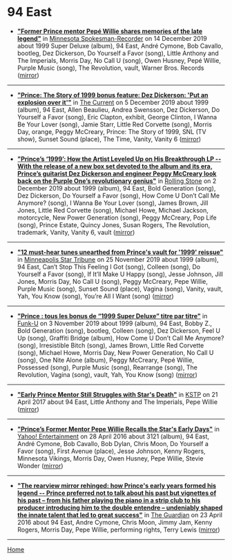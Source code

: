 # 94 East

 - [**"Former Prince mentor Pepé Willie shares memories of the late legend"**](https://spokesman-recorder.com/2019/12/14/former-prince-mentor-pepe-willie-shares-storied-history-of-do-yourself-a-favor-if-you-see-me/) in [Minnesota Spokesman-Recorder](https://spokesman-recorder.com/) on 14 December 2019 about 1999 Super Deluxe (album), 94 East, André Cymone, Bob Cavallo, bootleg, Dez Dickerson, Do Yourself a Favor (song), Little Anthony and The Imperials, Morris Day, No Call U (song), Owen Husney, Pepé Willie, Purple Music (song), The Revolution, vault, Warner Bros. Records ([mirror](https://web.archive.org/web/*/https://spokesman-recorder.com/2019/12/14/former-prince-mentor-pepe-willie-shares-storied-history-of-do-yourself-a-favor-if-you-see-me/))

----

 - [**"Prince: The Story of 1999 bonus feature: Dez Dickerson: 'Put an explosion over it'"**](https://www.thecurrent.org/feature/2019/12/05/prince-the-story-of-1999-bonus-dez-dickerson-prince-guitarist-interview) in [The Current](https://www.thecurrent.org/) on 5 December 2019 about 1999 (album), 94 East, Allen Beaulieu, Andrea Swensson, Dez Dickerson, Do Yourself a Favor (song), Eric Clapton, exhibit, George Clinton, I Wanna Be Your Lover (song), Jamie Starr, Little Red Corvette (song), Morris Day, orange, Peggy McCreary, Prince: The Story of 1999, SNL (TV show), Sunset Sound (place), The Time, Vanity, Vanity 6 ([mirror](https://web.archive.org/web/*/https://www.thecurrent.org/feature/2019/12/05/prince-the-story-of-1999-bonus-dez-dickerson-prince-guitarist-interview))

----

 - [**"Prince’s ‘1999’: How the Artist Leveled Up on His Breakthrough LP -- With the release of a new box set devoted to the album and its era, Prince’s guitarist Dez Dickerson and engineer Peggy McCreary look back on the Purple One’s revolutionary genius"**](https://www.rollingstone.com/music/music-features/prince-1999-interview-915663/) in [Rolling Stone](https://www.rollingstone.com/) on 2 December 2019 about 1999 (album), 94 East, Bold Generation (song), Dez Dickerson, Do Yourself a Favor (song), How Come U Don’t Call Me Anymore? (song), I Wanna Be Your Lover (song), James Brown, Jill Jones, Little Red Corvette (song), Michael Howe, Michael Jackson, motorcycle, New Power Generation (song), Peggy McCreary, Pop Life (song), Prince Estate, Quincy Jones, Susan Rogers, The Revolution, trademark, Vanity, Vanity 6, vault ([mirror](https://web.archive.org/web/*/https://www.rollingstone.com/music/music-features/prince-1999-interview-915663/))

----

 - [**"12 must-hear tunes unearthed from Prince's vault for '1999' reissue"**](http://www.startribune.com/12-must-hear-tunes-unearthed-from-prince-s-vault-for-1999-reissue/565432942/) in [Minneapolis Star Tribune](http://www.startribune.com/) on 25 November 2019 about 1999 (album), 94 East, Can’t Stop This Feeling I Got (song), Colleen (song), Do Yourself a Favor (song), If It’ll Make U Happy (song), Jesse Johnson, Jill Jones, Morris Day, No Call U (song), Peggy McCreary, Pepe Willie, Purple Music (song), Sunset Sound (place), Vagina (song), Vanity, vault, Yah, You Know (song), You’re All I Want (song) ([mirror](https://web.archive.org/web/*/http://www.startribune.com/12-must-hear-tunes-unearthed-from-prince-s-vault-for-1999-reissue/565432942/))

----

 - [**"Prince : tous les bonus de “1999 Super Deluxe” titre par titre"**](http://www.funku.fr/2019/prince-tous-les-bonus-de-1999-super-deluxe-titre-par-titre/) in [Funk-U](http://www.funku.fr/) on 3 November 2019 about 1999 (album), 94 East, Bobby Z., Bold Generation (song), bootleg, Colleen (song), Dez Dickerson, Feel U Up (song), Graffiti Bridge (album), How Come U Don’t Call Me Anymore? (song), Irresistible Bitch (song), James Brown, Little Red Corvette (song), Michael Howe, Morris Day, New Power Generation, No Call U (song), One Nite Alone (album), Peggy McCreary, Pepé Willie, Possessed (song), Purple Music (song), Rearrange (song), The Revolution, Vagina (song), vault, Yah, You Know (song) ([mirror](https://web.archive.org/web/*/http://www.funku.fr/2019/prince-tous-les-bonus-de-1999-super-deluxe-titre-par-titre/))

----

 - [**"Early Prince Mentor Still Struggles with Star's Death"**](https://kstp.com/news/early-prince-mentor-pepe-willie-struggles-with-princes-death-/4460798/) in [KSTP](https://kstp.com/) on 21 April 2017 about 94 East, Little Anthony and The Imperials, Pepe Willie ([mirror](https://web.archive.org/web/*/https://kstp.com/news/early-prince-mentor-pepe-willie-struggles-with-princes-death-/4460798/))

----

 - [**"Prince’s Former Mentor Pepe Willie Recalls the Star's Early Days"**](https://www.yahoo.com/entertainment/princes-former-mentor-pepe-willie-recalls-the-215708376.html) in [Yahoo! Entertainment](https://www.yahoo.com/entertainment/) on 28 April 2016 about 3121 (album), 94 East, André Cymone, Bob Cavallo, Bob Dylan, Chris Moon, Do Yourself a Favor (song), First Avenue (place), Jesse Johnson, Kenny Rogers, Minnesota Vikings, Morris Day, Owen Husney, Pepe Willie, Stevie Wonder ([mirror](https://web.archive.org/web/*/https://www.yahoo.com/entertainment/princes-former-mentor-pepe-willie-recalls-the-215708376.html))

----

 - [**"The rearview mirror rehinged: how Prince's early years formed his legend -- Prince preferred not to talk about his past but vignettes of his past – from his father playing the piano in a strip club to his producer introducing him to the double entendre – undeniably shaped the innate talent that led to great success"**](https://www.theguardian.com/music/2016/apr/23/prince-death-early-years-formed-music-legend) in [The Guardian](https://www.theguardian.com/) on 23 April 2016 about 94 East, Andre Cymone, Chris Moon, Jimmy Jam, Kenny Rogers, Morris Day, Pepe Willie, performing rights, Terry Lewis ([mirror](https://web.archive.org/web/*/https://www.theguardian.com/music/2016/apr/23/prince-death-early-years-formed-music-legend))

----

[Home](../)
